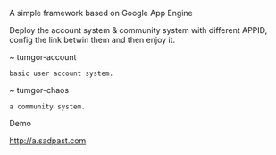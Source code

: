 A simple framework based on Google App Engine

Deploy the account system & community system with different APPID, config the link betwin them and then enjoy it.

~   tumgor-account

    basic user account system.
    
~   tumgor-chaos

    a community system.
    
Demo

http://a.sadpast.com
